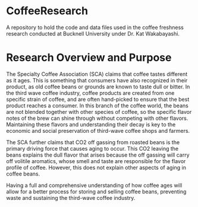 # CoffeeResearch
A repository to hold the code and data files used in the coffee freshness research conducted at Bucknell University under Dr. Kat Wakabayashi.

# Research Overview and Purpose
The Specialty Coffee Association (SCA) claims that coffee tastes different as it ages. This is something that consumers have also recognized in their product, as old coffee beans or grounds are known to taste dull or bitter. In the third wave coffee industry, coffee products are created from one specific strain of coffee, and are often hand-picked to ensure that the best product reaches a consumer. In this branch of the coffee world, the beans are not blended together with other species of coffee, so the specific flavor notes of the brew can shine through without competing with other flavors. Maintaining these flavors and understanding their decay is key to the economic and social preservation of third-wave coffee shops and farmers.

The SCA further claims that CO2 off gassing from roasted beans is the primary driving force that causes aging to occur. This CO2 leaving the beans explains the dull flavor that arises because the off gassing will carry off volitile aromatics, whose smell and taste are responsible for the flavor profile of coffee. However, this does not explain other aspects of aging in coffee beans. 


Having a full and comprehensive understanding of how coffee ages will allow for a better process for storing and selling coffee beans, preventing waste and sustaining the third-wave coffee industry. 

